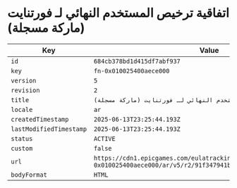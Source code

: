 # اتفاقية ترخيص المستخدم النهائي لـ فورتنايت (ماركة مسجلة)

| Key | Value |
| --- | ----- |
| `id` | `684cb378bd1d415df7abf937` |
| `key` | `fn-0x010025400aece000` |
| `version` | `5` |
| `revision` | `2` |
| `title` | `اتفاقية ترخيص المستخدم النهائي لـ فورتنايت (ماركة مسجلة)` |
| `locale` | `ar` |
| `createdTimestamp` | `2025-06-13T23:25:44.193Z` |
| `lastModifiedTimestamp` | `2025-06-13T23:25:44.193Z` |
| `status` | `ACTIVE` |
| `custom` | `false` |
| `url` | `https://cdn1.epicgames.com/eulatracking-download/fn-0x010025400aece000/ar/v5/r2/91f347941b8bd6a01301caa1294d0be8.pdf` |
| `bodyFormat` | `HTML` |
